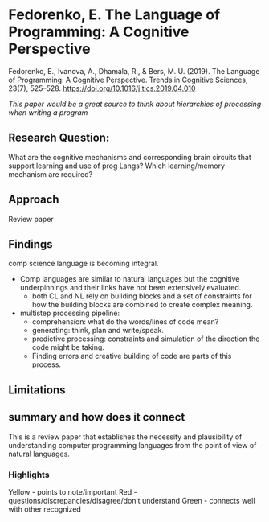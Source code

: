 # Fedorenko, E. The Language of Programming: A Cognitive Perspective

Fedorenko, E., Ivanova, A., Dhamala, R., & Bers, M. U. (2019). The Language of Programming: A Cognitive Perspective. Trends in Cognitive Sciences, 23(7), 525–528. https://doi.org/10.1016/j.tics.2019.04.010

*This paper would be a great source to think about hierarchies of processing when writing a program*
## Research Question:
What are the cognitive mechanisms and corresponding brain circuits that support learning and use of prog Langs?
Which learning/memory mechanism are required?
## Approach
Review paper
## Findings
  comp science language is becoming integral.
- Comp languages are similar to natural languages but the cognitive underpinnings and their links have not been extensively evaluated. 
	- both CL and NL rely on building blocks and a set of constraints for how the building blocks are combined to create complex meaning.
- multistep processing pipeline:
	- comprehension: what do the words/lines of code mean?
	- generating: think, plan and write/speak. 
	- predictive processing: constraints and simulation of the direction the code might be taking. 
	- Finding errors and creative building of code are parts of this process. 

## Limitations

## summary and how does it connect
This is a review paper that establishes the necessity and plausibility of understanding computer programming languages from the point of view of  natural languages. 


### Highlights
Yellow - points to note/important 
Red - questions/discrepancies/disagree/don’t understand
Green - connects well with other recognized
